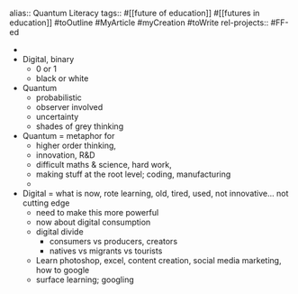 alias:: Quantum Literacy
tags:: #[[future of education]] #[[futures in education]] #toOutline #MyArticle #myCreation #toWrite 
rel-projects:: #FF-ed

-
- Digital, binary
	- 0 or 1
	- black or white
- Quantum
	- probabilistic
	- observer involved
	- uncertainty
	- shades of grey thinking
- Quantum = metaphor for
	- higher order thinking,
	- innovation, R&D
	- difficult maths & science, hard work,
	- making stuff at the root level; coding, manufacturing
	-
- Digital = what is now, rote learning, old, tired, used, not innovative... not cutting edge
	- need to make this more powerful
	- now about digital consumption
	- digital divide
		- consumers vs producers, creators
		- natives vs migrants vs tourists
	- Learn photoshop, excel, content creation, social media marketing, how to google
	- surface learning; googling